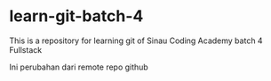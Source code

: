 # learn-git-batch-4

This is a repository for learning git of Sinau Coding Academy batch 4 Fullstack

Ini perubahan dari remote repo github
